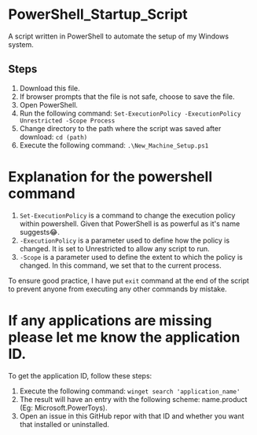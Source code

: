 # PowerShell_Startup_Script
A script written in PowerShell to automate the setup of my Windows system.

## Steps
1. Download this file.
2. If browser prompts that the file is not safe, choose to save the file.
3. Open PowerShell.
4. Run the following command:
  ```Set-ExecutionPolicy -ExecutionPolicy Unrestricted -Scope Process```
5. Change directory to the path where the script was saved after download:
  ```cd (path)```
6. Execute the following command:
  ```.\New_Machine_Setup.ps1```

# Explanation for the powershell command
1. ```Set-ExecutionPolicy``` is a command to change the execution policy within powershell. Given that PowerShell is as powerful as it's name suggests😂.
2. ```-ExecutionPolicy``` is a parameter used to define how the policy is changed. It is set to Unrestricted to allow any script to run.
3. ```-Scope``` is a parameter used to define the extent to which the policy is changed. In this command, we set that to the current process.

To ensure good practice, I have put ```exit``` command at the end of the script to prevent anyone from executing any other commands by mistake.

# If any applications are missing please let me know the application ID.
To get the application ID, follow these steps:
1. Execute the following command:
   ```winget search 'application_name'```
2. The result will have an entry with the following scheme: name.product (Eg: Microsoft.PowerToys).
3. Open an issue in this GitHub repor with that ID and whether you want that installed or uninstalled.

